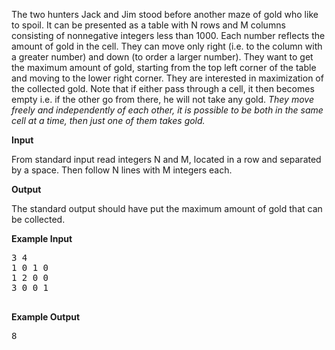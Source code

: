 The two hunters Jack and Jim stood before another maze of gold who like to spoil.
 It can be presented as a table with N rows and M columns consisting of nonnegative integers less than 1000.
 Each number reflects the amount of gold in the cell.
 They can move only right (i.e. to the column with a greater number) and down (to order a larger number).
 They want to get the maximum amount of gold, starting from the top left corner of
 the table and moving to the lower right corner. They are interested in maximization of the collected gold.
 Note that if either pass through a cell, it then becomes empty i.e. if the other go from there, he will not take any gold.
 <i>They move freely and independently of each other, it is possible to be both in the same cell at a time,
 then just one of them takes gold.</i>

 <b>Input</b>

 From standard input read integers N and M, located in a row and separated by a space.
 Then follow N lines with M integers each.

 <b>Output</b>

 The standard output should have put the maximum amount of gold that can be collected.
 
 <b>Example Input</b>
 <pre>
3 4
1 0 1 0
1 2 0 0
3 0 0 1
 </pre>
 
  <b>Example Output</b>
 <pre>
8
 </pre>